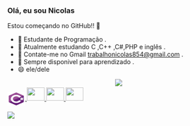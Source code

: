 ### Olá, eu sou Nicolas
Estou começando no GitHub!! 👋



- 🔭 Estudante de Programação .
- 🌱 Atualmente estudando C ,C++ ,C#,PHP e inglês .
- 👯 Contate-me no Gmail trabalhonicolas854@gmail.com .
- 💬 Sempre disponivel para aprendizado .
- 😄 ele/dele

<div align="center">
  <a href="https://github.com/NicolasDeCastro">
  <img height="180em" src="https://github-readme-stats.vercel.app/api?username=NicolasDeCastro&show_icons=true&theme=dracula&include_all_commits=true&count_private=true"/>
</div>
 <img align="center" height="30" width="40" src="https://raw.githubusercontent.com/devicons/devicon/master/icons/csharp/csharp-original.svg">
 <img aling="center" height="30" width="40" src="https://cdn.jsdelivr.net/gh/devicons/devicon/icons/c/c-original.svg" />
 <img aling="center" height="30" width="40" src="https://cdn.jsdelivr.net/gh/devicons/devicon/icons/cplusplus/cplusplus-original.svg" />  
 <img aling="center" height="30" width="40" src="https://cdn.jsdelivr.net/gh/devicons/devicon/icons/php/php-original.svg" />
                
   
  <a href="https://www.linkedin.com/in/nicolas-machado-46578a237/" target="_blank"><img src="https://img.shields.io/badge/-LinkedIn-%230077B5?style=for-the-badge&logo=linkedin&logoColor=white" target="_blank"></a> 
  
